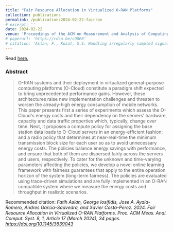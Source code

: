 ```yaml
---
title: "Fair Resource Allocation in Virtualized O-RAN Platforms"
collection: publications
permalink: /publication/2024-02-22-fairran
# excerpt: ''
date: 2024-02-22
venue: 'Proceedings of the ACM on Measurement and Analysis of Computing Systems / ACM SIGMETRICS'
# paperurl: 'https://rdcu.be/cQ8E0'
# citation: 'Aslan, F., Kozat, S.S. Handling irregularly sampled signals with gated temporal convolutional networks. SIViP (2022). https://doi.org/10.1007/s11760-022-02292-2'
---
```


<!-- Recommended citation: Aslan, F., Kozat, S.S. Handling irregularly sampled signals with gated temporal convolutional networks. SIViP (2022). https://doi.org/10.1007/s11760-022-02292-2 -->

Read [here.](https://dl.acm.org/doi/10.1145/3639043)

### Abstract
> O-RAN systems and their deployment in virtualized general-purpose computing platforms (O-Cloud) constitute a paradigm shift expected to bring unprecedented performance gains. However, these architectures raise new implementation challenges and threaten to worsen the already-high energy consumption of mobile networks. This paper presents first a series of experiments which assess the O-Cloud's energy costs and their dependency on the servers' hardware, capacity and data traffic properties which, typically, change over time. Next, it proposes a compute policy for assigning the base station data loads to O-Cloud servers in an energy-efficient fashion; and a radio policy that determines at near-real-time the minimum transmission block size for each user so as to avoid unnecessary energy costs. The policies balance energy savings with performance, and ensure that both of them are dispersed fairly across the servers and users, respectively. To cater for the unknown and time-varying parameters affecting the policies, we develop a novel online learning framework with fairness guarantees that apply to the entire operation horizon of the system (long-term fairness). The policies are evaluated using trace-driven simulations and are fully implemented in an O-RAN compatible system where we measure the energy costs and throughput in realistic scenarios.

Recommended citation: *Fatih Aslan, George Iosifidis, Jose A. Ayala-Romero, Andres Garcia-Saavedra, and Xavier Costa-Perez. 2024. Fair Resource Allocation in Virtualized O-RAN Platforms. Proc. ACM Meas. Anal. Comput. Syst. 8, 1, Article 17 (March 2024), 34 pages. https://doi.org/10.1145/3639043*